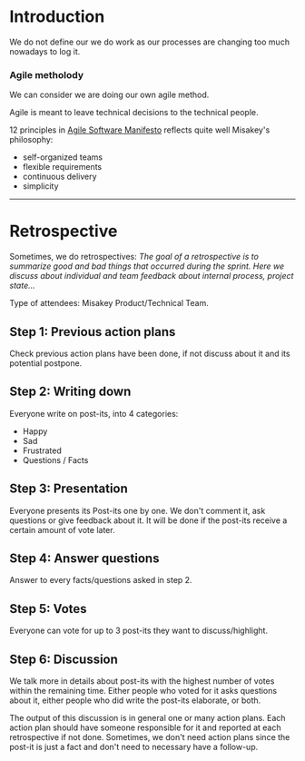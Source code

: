 # Introduction

We do not define our we do work as our processes are changing too much nowadays to log it.

### Agile metholody
We can consider we are doing our own agile method.

Agile is meant to leave technical decisions to the technical people.

12 principles in [Agile Software Manifesto](https://agilemanifesto.org/principles.html) reflects quite well Misakey's philosophy:
- self-organized teams
- flexible requirements
- continuous delivery
- simplicity

_____
# Retrospective
Sometimes, we do retrospectives:
_The goal of a retrospective is to summarize good and bad things that occurred during the sprint. Here we discuss about individual and team feedback about internal process, project state..._

Type of attendees: Misakey Product/Technical Team.

## Step 1: Previous action plans
Check previous action plans have been done, if not discuss about it and its potential postpone.

## Step 2: Writing down
Everyone write on post-its, into 4 categories:
* Happy
* Sad
* Frustrated
* Questions / Facts

## Step 3: Presentation
Everyone presents its Post-its one by one.
We don't comment it, ask questions or give feedback about it. It will be done if the post-its receive a certain amount of vote later.

## Step 4: Answer questions
Answer to every facts/questions asked in step 2.

## Step 5: Votes
Everyone can vote for up to 3 post-its they want to discuss/highlight.

## Step 6: Discussion
We talk more in details about post-its with the highest number of votes within the remaining time.
Either people who voted for it asks questions about it, either people who did write the post-its elaborate, or both.

The output of this discussion is in general one or many action plans. Each action plan should have someone responsible for it and reported at each retrospective if not done.
Sometimes, we don't need action plans since the post-it is just a fact and don't need to necessary have a follow-up.